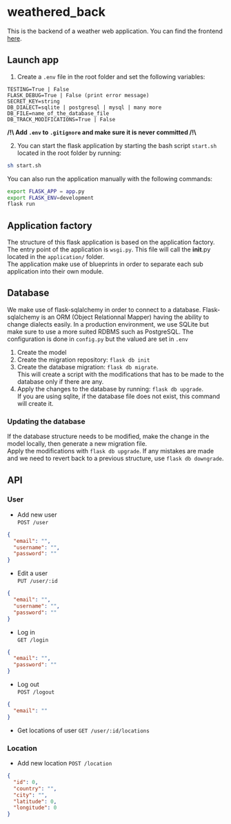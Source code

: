 # weathered_back

This is the backend of a weather web application. You can find the frontend [here](https://github.com/romain-ngo/weathered_front).

## Launch app

1. Create a `.env` file in the root folder and set the following variables: 

```.env
TESTING=True | False 
FLASK_DEBUG=True | False (print error message)
SECRET_KEY=string
DB_DIALECT=sqlite | postgresql | mysql | many more
DB_FILE=name_of_the_database_file
DB_TRACK_MODIFICATIONS=True | False
```
**/!\\ Add `.env` to `.gitignore` and make sure it is never committed /!\\**

2. You can start the flask application by starting the bash script `start.sh` located in the root folder by running:

```bash
sh start.sh
```

You can also run the application manually with the following commands:

```bash
export FLASK_APP = app.py
export FLASK_ENV=development
flask run
```

## Application factory

The structure of this flask application is based on the application factory.  
The entry point of the application is `wsgi.py`. This file will call the __init__.py located in the `application/` folder.  
The application make use of blueprints in order to separate each sub application into their own module.

## Database
We make use of flask-sqlalchemy in order to connect to a database. Flask-sqlalchemy is an ORM (Object Relationnal Mapper) having the ability to change dialects easily.
In a production environment, we use SQLite but make sure to use a more suited RDBMS such as PostgreSQL.
The configuration is done in `config.py` but the valued are set in `.env`

1. Create the model
2. Create the migration repository: `flask db init`
3. Create the database migration: `flask db migrate`.  
This will create a script with the modifications that has to be made to the database only if there are any.
4. Apply the changes to the database by running: `flask db upgrade`.  
If you are using sqlite, if the database file does not exist, this command will create it.

### Updating the database
If the database structure needs to be modified, make the change in the model locally, then generate a new migration file.  
Apply the modifications with `flask db upgrade`. If any mistakes are made and we need to revert back to a previous structure, use `flask db downgrade`.

## API 

### User

* Add new user  
`POST /user`
```json
{
  "email": "",
  "username": "",
  "password": ""
}
```

* Edit a user  
`PUT /user/:id`
```json
{
  "email": "",
  "username": "",
  "password": ""
}
```

* Log in  
`GET /login`
```json
{
  "email": "",
  "password": ""
}
```

* Log out  
`POST /logout`
```json
{
  "email": ""
}
```

* Get locations of user 
`GET /user/:id/locations`

### Location

* Add new location
`POST /location`
```json
{
  "id": 0,
  "country": "",
  "city": "",
  "latitude": 0,
  "longitude": 0
}
```